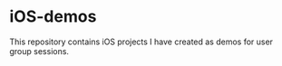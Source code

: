 # iOS-demos

This repository contains iOS projects I have created as demos for user group sessions.
